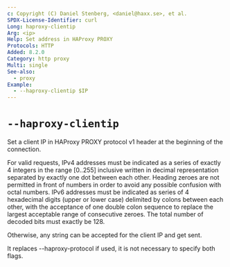 ```yaml
---
c: Copyright (C) Daniel Stenberg, <daniel@haxx.se>, et al.
SPDX-License-Identifier: curl
Long: haproxy-clientip
Arg: <ip>
Help: Set address in HAProxy PROXY
Protocols: HTTP
Added: 8.2.0
Category: http proxy
Multi: single
See-also:
  - proxy
Example:
  - --haproxy-clientip $IP
---
```


# `--haproxy-clientip`

Set a client IP in HAProxy PROXY protocol v1 header at the beginning of the
connection.

For valid requests, IPv4 addresses must be indicated as a series of exactly
4 integers in the range [0..255] inclusive written in decimal representation
separated by exactly one dot between each other. Heading zeroes are not
permitted in front of numbers in order to avoid any possible confusion
with octal numbers. IPv6 addresses must be indicated as series of 4 hexadecimal
digits (upper or lower case) delimited by colons between each other, with the
acceptance of one double colon sequence to replace the largest acceptable range
of consecutive zeroes. The total number of decoded bits must exactly be 128.

Otherwise, any string can be accepted for the client IP and get sent.

It replaces --haproxy-protocol if used, it is not necessary to specify both flags.
